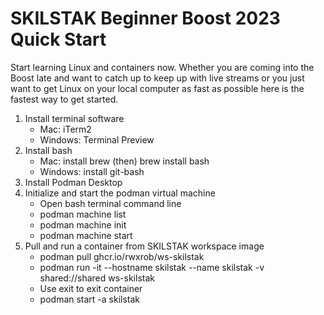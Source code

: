 # SKILSTAK Beginner Boost 2023 Quick Start

Start learning Linux and containers now. Whether you are coming into the Boost late and want to catch up to keep up with live streams or you just want to get Linux on your local computer as fast as possible here is the fastest way to get started.

1. Install terminal software
   * Mac: iTerm2
   * Windows: Terminal Preview
1. Install bash
   * Mac: install brew (then) brew install bash
   * Windows: install git-bash
1. Install Podman Desktop
1. Initialize and start the podman virtual machine
   * Open bash terminal command line
   * podman machine list
   * podman machine init
   * podman machine start
1. Pull and run a container from SKILSTAK workspace image
   * podman pull ghcr.io/rwxrob/ws-skilstak
   * podman run -it --hostname skilstak --name skilstak -v shared://shared ws-skilstak
   * Use exit to exit container
   * podman start -a skilstak
